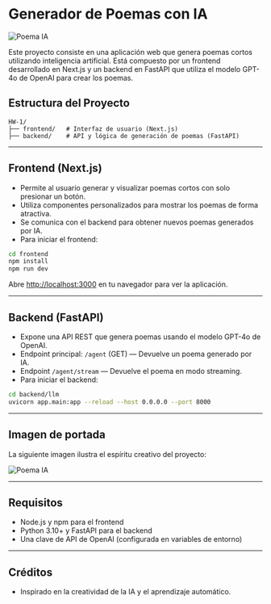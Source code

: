 # Generador de Poemas con IA

![Poema IA](frontend/public/poem_image.png)

Este proyecto consiste en una aplicación web que genera poemas cortos utilizando inteligencia artificial. Está compuesto por un frontend desarrollado en Next.js y un backend en FastAPI que utiliza el modelo GPT-4o de OpenAI para crear los poemas.

## Estructura del Proyecto

```
HW-1/
├── frontend/   # Interfaz de usuario (Next.js)
├── backend/    # API y lógica de generación de poemas (FastAPI)
```

---

## Frontend (Next.js)

- Permite al usuario generar y visualizar poemas cortos con solo presionar un botón.
- Utiliza componentes personalizados para mostrar los poemas de forma atractiva.
- Se comunica con el backend para obtener nuevos poemas generados por IA.
- Para iniciar el frontend:

```bash
cd frontend
npm install
npm run dev
```

Abre [http://localhost:3000](http://localhost:3000) en tu navegador para ver la aplicación.

---

## Backend (FastAPI)

- Expone una API REST que genera poemas usando el modelo GPT-4o de OpenAI.
- Endpoint principal: `/agent` (GET) — Devuelve un poema generado por IA.
- Endpoint `/agent/stream` — Devuelve el poema en modo streaming.
- Para iniciar el backend:

```bash
cd backend/llm
uvicorn app.main:app --reload --host 0.0.0.0 --port 8000
```

---

## Imagen de portada

La siguiente imagen ilustra el espíritu creativo del proyecto:

![Poema IA](frontend/public/poem_image.png)

---

## Requisitos
- Node.js y npm para el frontend
- Python 3.10+ y FastAPI para el backend
- Una clave de API de OpenAI (configurada en variables de entorno)

---

## Créditos
- Inspirado en la creatividad de la IA y el aprendizaje automático. 